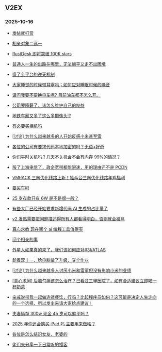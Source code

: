 ## V2EX 
### 2025-10-16

+ [发帖就打赏](https://www.v2ex.com/t/1165372)

+ [相亲对象二选一](https://www.v2ex.com/t/1165327)

+ [RustDesk 即将突破 100K stars](https://www.v2ex.com/t/1165782)

+ [普通人一生的出路在哪里，无法躺平又走不出困境](https://www.v2ex.com/t/1165328)

+ [饿了么平台的逆天机制](https://www.v2ex.com/t/1165305)

+ [大家睡觉的时候带耳塞吗；如何应对睡眠时候的噪音](https://www.v2ex.com/t/1165271)

+ [请问我要不要换电车呢? 目前油车都不怎么开。](https://www.v2ex.com/t/1165355)

+ [公司要降薪了，该怎么维护自己的权益](https://www.v2ex.com/t/1165275)

+ [地铁车厢又多了这么多摄像头!?](https://www.v2ex.com/t/1165272)

+ [有必要买相机吗](https://www.v2ex.com/t/1165366)

+ [[讨论] 为什么越来越多的人开始反感小米甚至雷](https://www.v2ex.com/t/1165864)

+ [各位的公司有要求代码本地加密的吗？无语+好奇](https://www.v2ex.com/t/1165364)

+ [你们平时关机吗？几天不关机会不会有内存 99%的情况？](https://www.v2ex.com/t/1165368)

+ [服了上海电信了，政企宽带都能限速，用的理由还不是 PCDN](https://www.v2ex.com/t/1165717)

+ [VMRACK 三网优化线路上新！抽两台三网优化线路年鸡福利](https://www.v2ex.com/t/1165659)

+ [要买车吗](https://www.v2ex.com/t/1165675)

+ [25 岁存款只有 6W 是不是很一般？](https://www.v2ex.com/t/1166005)

+ [有些大厂已经开始要求新增代码 AI 生成的占比量了](https://www.v2ex.com/t/1165999)

+ [v2 发贴需要把问题描述得所有人都看得明白，否则就会被骂](https://www.v2ex.com/t/1166035)

+ [真心求教 现在哪个 ai 编程工具值得买](https://www.v2ex.com/t/1165997)

+ [问个相亲的事](https://www.v2ex.com/t/1165850)

+ [外星人如果真的来了，我们该如何应对#3I/ATLAS](https://www.v2ex.com/t/1166003)

+ [趁着双十一，给电脑做了升级，交个作业](https://www.v2ex.com/t/1165978)

+ [[讨论] 为什么越来越多人讨厌小米和雷军但没有影响小米的业绩](https://www.v2ex.com/t/1166044)

+ [[真心求问] 后脑勺痛该怎么治疗？已看过三甲医院了，如有合适建议立即喝一杯奶茶](https://www.v2ex.com/t/1166030)

+ [亲戚说带我一起做连锁餐饮，行吗？比起程序员如何？这可能是决定人生走向的一个选择，所以发出来请大家给点建议！](https://www.v2ex.com/t/1166136)

+ [夫妻俩存 300w 现金 45 岁可以躺平吗？](https://www.v2ex.com/t/1166126)

+ [2025 年你还会购买 iPad 吗 主要用来做啥？](https://www.v2ex.com/t/1165938)

+ [各位是怎么结识女友、老婆的](https://www.v2ex.com/t/1166124)

+ [佬们来分享一下日常听的播客](https://www.v2ex.com/t/1166095)


